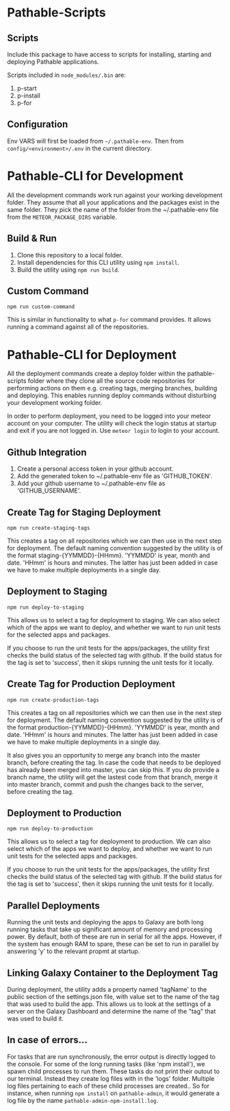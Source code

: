 # Pathable-Scripts

## Scripts

Include this package to have access to scripts for installing, starting and deploying Pathable applications.

Scripts included in `node_modules/.bin` are:

1. p-start
2. p-install
3. p-for

## Configuration

Env VARS will first be loaded from `~/.pathable-env`. Then from `config/<environment>/.env` in the current directory.

# Pathable-CLI for Development

All the development commands work run against your working development folder. They assume that all your applications and the packages exist in the same folder. They pick the name of the folder from the ~/.pathable-env file from the `METEOR_PACKAGE_DIRS` variable.

## Build & Run

1. Clone this repository to a local folder.
2. Install dependencies for this CLI utility using `npm install`.
3. Build the utility using `npm run build`.

## Custom Command

`npm run custom-command`

This is similar in functionality to what `p-for` command provides. It allows running a command against all of the repositories.
 
# Pathable-CLI for Deployment

All the deployment commands create a deploy folder within the pathable-scripts folder where they clone all the source code repositories for performing actions on them e.g. creating tags, merging branches, building and deploying. This enables running deploy commands without disturbing your development working folder.

In order to perform deployment, you need to be logged into your meteor account on your computer.
The utility will check the login status at startup and exit if you are not logged in. Use
`meteor login` to login to your account.

## Github Integration

1. Create a personal access token in your github account.
2. Add the generated token to ~/.pathable-env file as 'GITHUB_TOKEN'.
3. Add your github username to ~/.pathable-env file as 'GITHUB_USERNAME'.

## Create Tag for Staging Deployment

`npm run create-staging-tags`

This creates a tag on all repositories which we can then use in the next step for deployment.
The default naming convention suggested by the utility is of the format staging-{YYMMDD}-{HHmm}.
'YYMMDD' is year, month and date. 'HHmm' is hours and minutes. The latter has just been added in
case we have to make multiple deployments in a single day.

## Deployment to Staging

`npm run deploy-to-staging`

This allows us to select a tag for deployment to staging. 
We can also select which of the apps we want to deploy, and whether we want to run
unit tests for the selected apps and packages.

If you choose to run the unit tests for the apps/packages, the utility first checks the build
status of the selected tag with github. If the build status for the tag is set to 'success', then
it skips running the unit tests for it locally.

## Create Tag for Production Deployment

`npm run create-production-tags`

This creates a tag on all repositories which we can then use in the next step for deployment.
The default naming convention suggested by the utility is of the format production-{YYMMDD}-{HHmm}.
'YYMMDD' is year, month and date. 'HHmm' is hours and minutes. The latter has just been added in
case we have to make multiple deployments in a single day.

It also gives you an opportunity to merge any branch into the master branch, before creating the tag. In case the code that needs to be deployed has already been merged into master, you can skip this. If you do provide a branch name, the utility will get the lastest code from that branch, merge it into master branch, commit and push the changes back to the server, before creating the tag.

## Deployment to Production

`npm run deploy-to-production`

This allows us to select a tag for deployment to production. 
We can also select which of the apps we want to deploy, and whether we want to run
unit tests for the selected apps and packages.

If you choose to run the unit tests for the apps/packages, the utility first checks the build
status of the selected tag with github. If the build status for the tag is set to 'success', then
it skips running the unit tests for it locally.

## Parallel Deployments

Running the unit tests and deploying the apps to Galaxy are both long running tasks that take up
significant amount of memory and processing power. By default, both of these are run in serial for
all the apps.
However, if the system has enough RAM to spare, these can be set to run in parallel by answering 'y'
to the relevant propmt at startup.


## Linking Galaxy Container to the Deployment Tag

During deployment, the utility adds a property named 'tagName' to the public section of the
settings.json file, with value set to the name of the tag that was used to build the app.
This allows us to look at the settings of a server on the Galaxy Dashboard and determine the
name of the "tag" that was used to build it. 

## In case of errors...

For tasks that are run synchronously, the error output is directly logged to the console. For some of
the long running tasks (like 'npm install'), we spawn child processes to run them. These tasks do not
print their outout to our terminal. Instead they create log files with in the 'logs' folder.
Multiple log files pertaining to each of these child processes are created.. So for instance, when
running `npm install` on `pathable-admin`, it would generate a log file by the name `pathable-admin-npm-install.log`.
